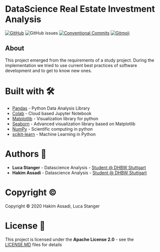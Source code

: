 # DataScience Real Estate Investment Analysis

[![GitHub](https://img.shields.io/github/license/lucastanger/realestate_investment_analysis)](https://github.com/lucastanger/realestate_investment_analysis/blob/master/LICENSE)
![GitHub issues](https://img.shields.io/github/issues/lucastanger/realestate_investment_analysis)
[![Conventional Commits](https://img.shields.io/badge/Conventional%20Commits-1.0.0-yellow.svg)](https://conventionalcommits.org)
[![Gitmoji](https://img.shields.io/badge/gitmoji-%20😜%20😍-FFDD67.svg?style=flat)](https://gitmoji.carloscuesta.me)

## About
This project emerged from the requirements of a study project. During the implementation we tried to use current best practices of software development and to get to know new ones. 

# Built with :hammer_and_wrench:

- [Pandas](https://pandas.pydata.org/) - Python Data Analysis Library
- [Colab](http://colab.research.google.com/) - Cloud based Jupyter Notebook 
- [Matplotlib](https://matplotlib.org/) - Visualization library for python
- [Seaborn](https://seaborn.pydata.org/) - Advanced visualization library based on Matplotlib
- [NumPy](https://numpy.org/) - Scientific computing in python
- [scikit-learn](https://scikit-learn.org/stable/) - Machine Learning in Python

# Authors :busts_in_silhouette:

-   **Luca Stanger** - Datascience Analysis - [Student @ DHBW Stuttgart](https://www.dhbw-stuttgart.de/home/)
-   **Hakim Assadi** - Datascience Analysis - [Student @ DHBW Stuttgart](https://www.dhbw-stuttgart.de/home/)

# Copyright :copyright:

Copyright :copyright: 2020 Hakim Assadi, Luca Stanger

# License :page_facing_up:

This project is licensed under the **Apache License 2.0** - see the [LICENSE.MD](https://www.github.com/lucastanger/realestate_investment_analysis/blob/master/LICENSE) files for details

